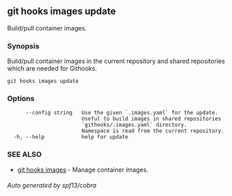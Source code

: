 ## git hooks images update

Build/pull container images.

### Synopsis

Build/pull container images in the current
repository and shared repositories which are needed for Githooks.

```
git hooks images update
```

### Options

```
      --config string   Use the given `.images.yaml` for the update.
                        Useful to build images in shared repositories
                        `githooks/.images.yaml` directory.
                        Namespace is read from the current repository.
  -h, --help            help for update
```

### SEE ALSO

* [git hooks images](git_hooks_images.md)	 - Manage container images.

###### Auto generated by spf13/cobra 
